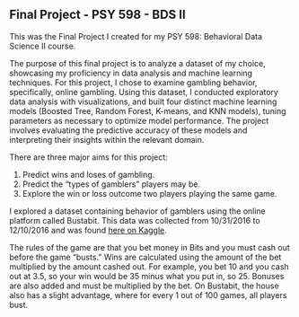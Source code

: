 ## Final Project - PSY 598 - BDS II

This was the Final Project I created for my PSY 598: Behavioral Data Science II course.

The purpose of this final project is to analyze a dataset of my choice, showcasing my proficiency in data analysis and machine learning techniques. For this project, I chose to examine gambling behavior, specifically, online gambling. Using this dataset, I conducted exploratory data analysis with visualizations, and built four distinct machine learning models (Boosted Tree, Random Forest, K-means, and KNN models), tuning parameters as necessary to optimize model performance. The project involves evaluating the predictive accuracy of these models and interpreting their insights within the relevant domain.

There are three major aims for this project:
1) Predict wins and loses of gambling.
2) Predict the “types of gamblers” players may be.
3) Explore the win or loss outcome two players playing the same game.

I explored a dataset containing behavior of gamblers using the online platform called Bustabit. This data was collected
from 10/31/2016 to 12/10/2016 and was found [here on Kaggle](https://www.kaggle.com/datasets/kingabzpro/gamblingbehavior-bustabit/data).

The rules of the game are that you bet money in Bits and you must cash out before the game “busts.” Wins
are calculated using the amount of the bet multiplied by the amount cashed out. For example, you bet 10
and you cash out at 3.5, so your win would be 35 minus what you put in, so 25. Bonuses are also added and
must be multiplied by the bet. On Bustabit, the house also has a slight advantage, where for every 1 out of
100 games, all players bust.
